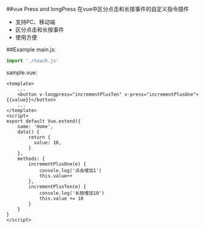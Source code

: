 ##vue Press and longPress
在vue中区分点击和长按事件的自定义指令插件

* 支持PC、移动端
* 区分点击和长按事件
* 使用方便

##Example
main.js:
```javascript
import './touch.js'
```

sample.vue:
```vue
<template>
    ...
    <button v-longpress="incrementPlusTen" v-press="incrementPlusOne">{{value}}</button>
    ...
</template>
<script>
export default Vue.extend({
    name: 'Home',
    data() {
        return {
          value: 10,
        }
    },
    methods: {
        incrementPlusOne(e) {
            console.log('点击增加1')
            this.value++
        },
        incrementPlusTen(e) {
            console.log('长按增加10')
            this.value += 10
        }
    }
}
</script>
```
